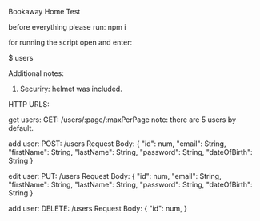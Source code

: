 Bookaway Home Test

before everything please run: npm i

for running the script open and enter:

$ users

Additional notes:
1) Securiry: helmet was included.

HTTP URLS:

get users:
GET: /users/:page/:maxPerPage 
note: there are 5 users by default.

add user:
POST: /users
Request Body: 
{
	"id": num,
	"email": String,
	"firstName": String,
	"lastName": String,
	"password": String,
	"dateOfBirth": String
}

edit user:
PUT: /users
Request Body: 
{
	"id": num,
	"email": String,
	"firstName": String,
	"lastName": String,
	"password": String,
	"dateOfBirth": String
}

add user:
DELETE: /users
Request Body: 
{
	"id": num,
}